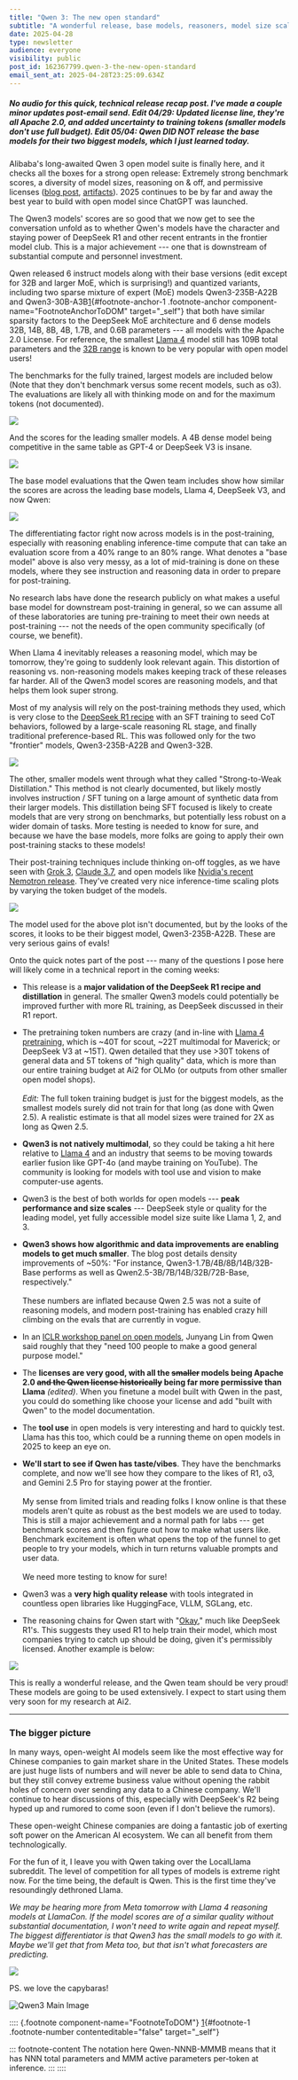 ```yaml
---
title: "Qwen 3: The new open standard"
subtitle: "A wonderful release, base models, reasoners, model size scales, and all before LlamaCon."
date: 2025-04-28
type: newsletter
audience: everyone
visibility: public
post_id: 162367799.qwen-3-the-new-open-standard
email_sent_at: 2025-04-28T23:25:09.634Z
---
```

##### No audio for this quick, technical release recap post. I've made a couple minor updates post-email send. Edit 04/29: Updated license line, they're all Apache 2.0, and added uncertainty to training tokens (smaller models don't use full budget). Edit 05/04: Qwen DID NOT release the base models for their two biggest models, which I just learned today.

Alibaba's long-awaited Qwen 3 open model suite is finally here, and it checks all the boxes for a strong open release: Extremely strong benchmark scores, a diversity of model sizes, reasoning on & off, and permissive licenses ([blog post](https://qwenlm.github.io/blog/qwen3/), [artifacts](https://huggingface.co/collections/Qwen/qwen3-67dd247413f0e2e4f653967f)). 2025 continues to be by far and away the best year to build with open model since ChatGPT was launched.

The Qwen3 models' scores are so good that we now get to see the conversation unfold as to whether Qwen's models have the character and staying power of DeepSeek R1 and other recent entrants in the frontier model club. This is a major achievement --- one that is downstream of substantial compute and personnel investment.

Qwen released 6 instruct models along with their base versions (edit except for 32B and larger MoE, which is surprising!) and quantized variants, including two sparse mixture of expert (MoE) models Qwen3-235B-A22B and Qwen3-30B-A3B[1](#footnote-1){#footnote-anchor-1 .footnote-anchor component-name="FootnoteAnchorToDOM" target="_self"} that both have similar sparsity factors to the DeepSeek MoE architecture and 6 dense models 32B, 14B, 8B, 4B, 1.7B, and 0.6B parameters --- all models with the Apache 2.0 License. For reference, the smallest [Llama 4](https://www.interconnects.ai/p/llama-4) model still has 109B total parameters and the [32B range](https://www.interconnects.ai/p/gemma-3-olmo-2-32b-and-the-growing) is known to be very popular with open model users!

The benchmarks for the fully trained, largest models are included below (Note that they don't benchmark versus some recent models, such as o3). The evaluations are likely all with thinking mode on and for the maximum tokens (not documented).

![](images/162367799.qwen-3-the-new-open-standard_cb49dce9-176b-4a7c-89c4-be4ac064417f.png)

And the scores for the leading smaller models. A 4B dense model being competitive in the same table as GPT-4 or DeepSeek V3 is insane.

![](images/162367799.qwen-3-the-new-open-standard_937a25e4-9b64-46ee-95f6-06c68d5528c9.png)

The base model evaluations that the Qwen team includes show how similar the scores are across the leading base models, Llama 4, DeepSeek V3, and now Qwen:

![](images/162367799.qwen-3-the-new-open-standard_5efb6b32-4e18-41cb-b5d0-255fceb0e449.png)

The differentiating factor right now across models is in the post-training, especially with reasoning enabling inference-time compute that can take an evaluation score from a 40% range to an 80% range. What denotes a "base model" above is also very messy, as a lot of mid-training is done on these models, where they see instruction and reasoning data in order to prepare for post-training.

No research labs have done the research publicly on what makes a useful base model for downstream post-training in general, so we can assume all of these laboratories are tuning pre-training to meet their own needs at post-training --- not the needs of the open community specifically (of course, we benefit).

When Llama 4 inevitably releases a reasoning model, which may be tomorrow, they're going to suddenly look relevant again. This distortion of reasoning vs. non-reasoning models makes keeping track of these releases far harder. All of the Qwen3 model scores are reasoning models, and that helps them look super strong.

Most of my analysis will rely on the post-training methods they used, which is very close to the [DeepSeek R1 recipe](https://www.interconnects.ai/p/deepseek-r1-recipe-for-o1) with an SFT training to seed CoT behaviors, followed by a large-scale reasoning RL stage, and finally traditional preference-based RL. This was followed only for the two "frontier" models, Qwen3-235B-A22B and Qwen3-32B.

![](images/162367799.qwen-3-the-new-open-standard_6163aedf-957c-4ff2-bc2c-0488e68b9917.png)

The other, smaller models went through what they called "Strong-to-Weak Distillation." This method is not clearly documented, but likely mostly involves instruction / SFT tuning on a large amount of synthetic data from their larger models. This distillation being SFT focused is likely to create models that are very strong on benchmarks, but potentially less robust on a wider domain of tasks. More testing is needed to know for sure, and because we have the base models, more folks are going to apply their own post-training stacks to these models!

Their post-training techniques include thinking on-off toggles, as we have seen with [Grok 3](https://www.interconnects.ai/p/grok-3-and-an-accelerating-ai-roadmap), [Claude 3.7](https://www.interconnects.ai/p/claude-3-7-thonks), and open models like [Nvidia's recent Nemotron release](https://huggingface.co/nvidia/Llama-3_3-Nemotron-Super-49B-v1). They've created very nice inference-time scaling plots by varying the token budget of the models.

![](images/162367799.qwen-3-the-new-open-standard_9e8509bb-e2a5-4fdc-91c7-f63a81c98145.png)

The model used for the above plot isn't documented, but by the looks of the scores, it looks to be their biggest model, Qwen3-235B-A22B. These are very serious gains of evals!

Onto the quick notes part of the post --- many of the questions I pose here will likely come in a technical report in the coming weeks:

-   This release is a **major validation of the DeepSeek R1 recipe and distillation** in general. The smaller Qwen3 models could potentially be improved further with more RL training, as DeepSeek discussed in their R1 report.

-   The pretraining token numbers are crazy (and in-line with [Llama 4 pretraining](https://huggingface.co/meta-llama/Llama-4-Scout-17B-16E-Instruct), which is \~40T for scout, \~22T multimodal for Maverick; or DeepSeek V3 at \~15T). Qwen detailed that they use \>30T tokens of general data and 5T tokens of "high quality" data, which is more than our entire training budget at Ai2 for OLMo (or outputs from other smaller open model shops).\
    \
    *Edit:* The full token training budget is just for the biggest models, as the smallest models surely did not train for that long (as done with Qwen 2.5). A realistic estimate is that all model sizes were trained for 2X as long as Qwen 2.5.

-   **Qwen3 is not natively multimodal**, so they could be taking a hit here relative to [Llama 4](http://Llama%204) and an industry that seems to be moving towards earlier fusion like GPT-4o (and maybe training on YouTube). The community is looking for models with tool use and vision to make computer-use agents.

-   Qwen3 is the best of both worlds for open models --- **peak performance and size scales** --- DeepSeek style or quality for the leading model, yet fully accessible model size suite like Llama 1, 2, and 3.

-   **Qwen3 shows how algorithmic and data improvements are enabling models to get much smaller**. The blog post details density improvements of \~50%: \"For instance, Qwen3-1.7B/4B/8B/14B/32B-Base performs as well as Qwen2.5-3B/7B/14B/32B/72B-Base, respectively.\"\
    \
    These numbers are inflated because Qwen 2.5 was not a suite of reasoning models, and modern post-training has enabled crazy hill climbing on the evals that are currently in vogue.

-   In an [ICLR workshop panel on open models](https://open-foundation-model.github.io/), Junyang Lin from Qwen said roughly that they "need 100 people to make a good general purpose model."

-   The **licenses are very good, with all the ~~smaller~~ models being Apache 2.0 ~~and the Qwen license historically~~ being far more permissive than Llama** *(edited)*. When you finetune a model built with Qwen in the past, you could do something like choose your license and add "built with Qwen" to the model documentation.

-   The **tool use** in open models is very interesting and hard to quickly test. Llama has this too, which could be a running theme on open models in 2025 to keep an eye on.

-   **We\'ll start to see if Qwen has taste/vibes**. They have the benchmarks complete, and now we\'ll see how they compare to the likes of R1, o3, and Gemini 2.5 Pro for staying power at the frontier.\
    \
    My sense from limited trials and reading folks I know online is that these models aren't quite as robust as the best models we are used to today. This is still a major achievement and a normal path for labs --- get benchmark scores and then figure out how to make what users like. Benchmark excitement is often what opens the top of the funnel to get people to try your models, which in turn returns valuable prompts and user data.\
    \
    We need more testing to know for sure!

-   Qwen3 was a **very high quality release** with tools integrated in countless open libraries like HuggingFace, VLLM, SGLang, etc.

-   The reasoning chains for Qwen start with "[Okay](https://www.reddit.com/r/LocalLLaMA/comments/1k9zhrl/comment/mpi6a2b/?utm_source=share&utm_medium=web3x&utm_name=web3xcss&utm_term=1&utm_content=share_button')," much like DeepSeek R1's. This suggests they used R1 to help train their model, which most companies trying to catch up should be doing, given it's permissibly licensed. Another example is below:

![](images/162367799.qwen-3-the-new-open-standard_58675bcf-7ae1-464a-9a23-231d7f2ec35a.png)

This is really a wonderful release, and the Qwen team should be very proud! These models are going to be used extensively. I expect to start using them very soon for my research at Ai2.

<div>

------------------------------------------------------------------------

</div>

### The bigger picture

In many ways, open-weight AI models seem like the most effective way for Chinese companies to gain market share in the United States. These models are just huge lists of numbers and will never be able to send data to China, but they still convey extreme business value without opening the rabbit holes of concern over sending any data to a Chinese company. We'll continue to hear discussions of this, especially with DeepSeek's R2 being hyped up and rumored to come soon (even if I don't believe the rumors).

These open-weight Chinese companies are doing a fantastic job of exerting soft power on the American AI ecosystem. We can all benefit from them technologically.

For the fun of it, I leave you with Qwen taking over the LocalLlama subreddit. The level of competition for all types of models is extreme right now. For the time being, the default is Qwen. This is the first time they've resoundingly dethroned Llama.

*We may be hearing more from Meta tomorrow with Llama 4 reasoning models at LlamaCon. If the model scores are of a similar quality without substantial documentation, I won't need to write again and repeat myself. The biggest differentiator is that Qwen3 has the small models to go with it. Maybe we'll get that from Meta too, but that isn't what forecasters are predicting.*

![](images/162367799.qwen-3-the-new-open-standard_9926b22e-5c76-49f4-a891-e81639930a9a.png)

PS. we love the capybaras!

![Qwen3 Main Image](images/162367799.qwen-3-the-new-open-standard_85dbae46-b93b-4d48-b17d-f348d4be7ed7.png)

:::: {.footnote component-name="FootnoteToDOM"}
[1](#footnote-anchor-1){#footnote-1 .footnote-number contenteditable="false" target="_self"}

::: footnote-content
The notation here Qwen-NNNB-MMMB means that it has NNN total parameters and MMM active parameters per-token at inference.
:::
::::
